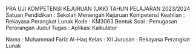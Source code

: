 PRA UJI KOMPETENSI KEJURUAN (UKK) TAHUN PELAJARAN 2023/2024
Satuan Pendidikan : Sekolah Menengah Kejuruan
Kompetensi Keahlian : Rekayasa Perangkat Lunak
Kode : KM3063
Bentuk Soal : Penugasan Perorangan
Judul Tugas : Aplikasi Kalkulator

Nama : Muhammad Fariz Al-Haq
Kelas : XII
Jurusan : Rekayasa Perangkat Lunak
